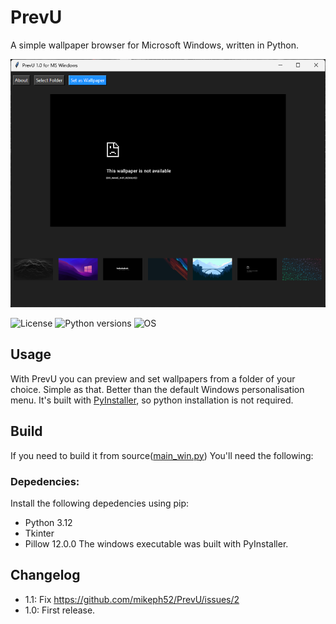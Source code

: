 # PrevU

A simple wallpaper browser for Microsoft Windows, written in Python.

![screenshot](demo.png)

![License](https://img.shields.io/github/license/mikeph52/PrevU)
![Python versions](https://img.shields.io/pypi/pyversions/biopython)
![OS](https://img.shields.io/badge/OS-Windows-orange)

## Usage
With PrevU you can preview and set wallpapers from a folder of your choice. Simple as that. Better than the default Windows personalisation menu. It's built with [PyInstaller](https://pyinstaller.org/en/stable/), so python installation is not required.

## Build
If you need to build it from source([main_win.py](main_win.py)) You'll need the following:
### Depedencies:
Install the following depedencies using pip:
- Python 3.12
- Tkinter
- Pillow 12.0.0
The windows executable was built with PyInstaller.

## Changelog
- 1.1: Fix https://github.com/mikeph52/PrevU/issues/2
- 1.0: First release.
